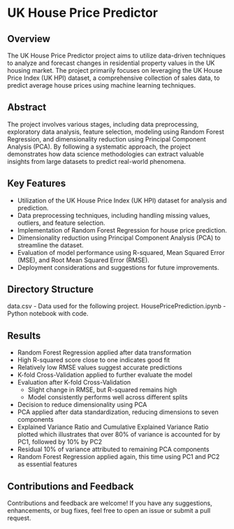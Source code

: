 # UK House Price Predictor

## Overview
The UK House Price Predictor project aims to utilize data-driven techniques to analyze and forecast changes in residential property values in the UK housing market. The project primarily focuses on leveraging the UK House Price Index (UK HPI) dataset, a comprehensive collection of sales data, to predict average house prices using machine learning techniques.

## Abstract
The project involves various stages, including data preprocessing, exploratory data analysis, feature selection, modeling using Random Forest Regression, and dimensionality reduction using Principal Component Analysis (PCA). By following a systematic approach, the project demonstrates how data science methodologies can extract valuable insights from large datasets to predict real-world phenomena.

## Key Features
- Utilization of the UK House Price Index (UK HPI) dataset for analysis and prediction.
- Data preprocessing techniques, including handling missing values, outliers, and feature selection.
- Implementation of Random Forest Regression for house price prediction.
- Dimensionality reduction using Principal Component Analysis (PCA) to streamline the dataset.
- Evaluation of model performance using R-squared, Mean Squared Error (MSE), and Root Mean Squared Error (RMSE).
- Deployment considerations and suggestions for future improvements.

## Directory Structure
data.csv - Data used for the following project.
HousePricePrediction.ipynb - Python notebook with code.

## Results
- Random Forest Regression applied after data transformation
- High R-squared score close to one indicates good fit
- Relatively low RMSE values suggest accurate predictions
- K-fold Cross-Validation applied to further evaluate the model
- Evaluation after K-fold Cross-Validation
  - Slight change in RMSE, but R-squared remains high
  - Model consistently performs well across different splits
- Decision to reduce dimensionality using PCA
- PCA applied after data standardization, reducing dimensions to seven components
- Explained Variance Ratio and Cumulative Explained Variance Ratio plotted which illustrates that over 80% of variance is accounted for by PC1, followed by 10% by PC2
- Residual 10% of variance attributed to remaining PCA components
- Random Forest Regression applied again, this time using PC1 and PC2 as essential features

## Contributions and Feedback
Contributions and feedback are welcome! If you have any suggestions, enhancements, or bug fixes, feel free to open an issue or submit a pull request.

